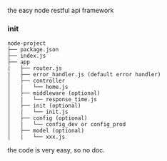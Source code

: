 

the easy node restful api framework



### init




```
node-project
├── package.json
├── index.js 
├── app
|   ├── router.js
|   ├── error_handler.js (default error handler)
│   ├── controller
│   |   └── home.js
│   ├── middleware (optional)
│   |   └── response_time.js
│   ├── init (optional)
│   |   └── init.js
│   ├── config (optional)
│   |   └── config_dev or config_prod
│   ├── model (optional)
│   |   └── xxx.js
```


the code is very easy, so no doc.